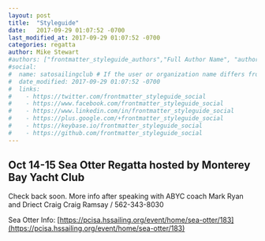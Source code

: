 ```yaml
---
layout: post
title:  "Styleguide"
date:   2017-09-29 01:07:52 -0700
last_modified_at: 2017-09-29 01:07:52 -0700
categories: regatta
author: Mike Stewart
#authors: ["frontmatter_styleguide_authors","Full Author Name", "author_name"]
#social:
#  name: satosailingclub # If the user or organization name differs from the site's name
#  date_modified: 2017-09-29 01:07:52 -0700
#  links:
#    - https://twitter.com/frontmatter_styleguide_social
#    - https://www.facebook.com/frontmatter_styleguide_social
#    - https://www.linkedin.com/in/frontmatter_styleguide_social
#    - https://plus.google.com/+frontmatter_styleguide_social
#    - https://keybase.io/frontmatter_styleguide_social
#    - https://github.com/frontmatter_styleguide_social
---
```


## Oct 14-15 Sea Otter Regatta hosted by Monterey Bay Yacht Club


Check back soon.  More info after speaking with ABYC coach Mark Ryan and Driect Craig Craig Ramsay / 562-343-8030

Sea Otter Info: [https://pcisa.hssailing.org/event/home/sea-otter/183](https://pcisa.hssailing.org/event/home/sea-otter/183)
